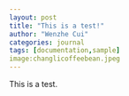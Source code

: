 ```yaml
---
layout: post
title: "This is a test!"
author: "Wenzhe Cui"
categories: journal
tags: [documentation,sample]
image:changlicoffeebean.jpeg
---
```

This is a test. 

